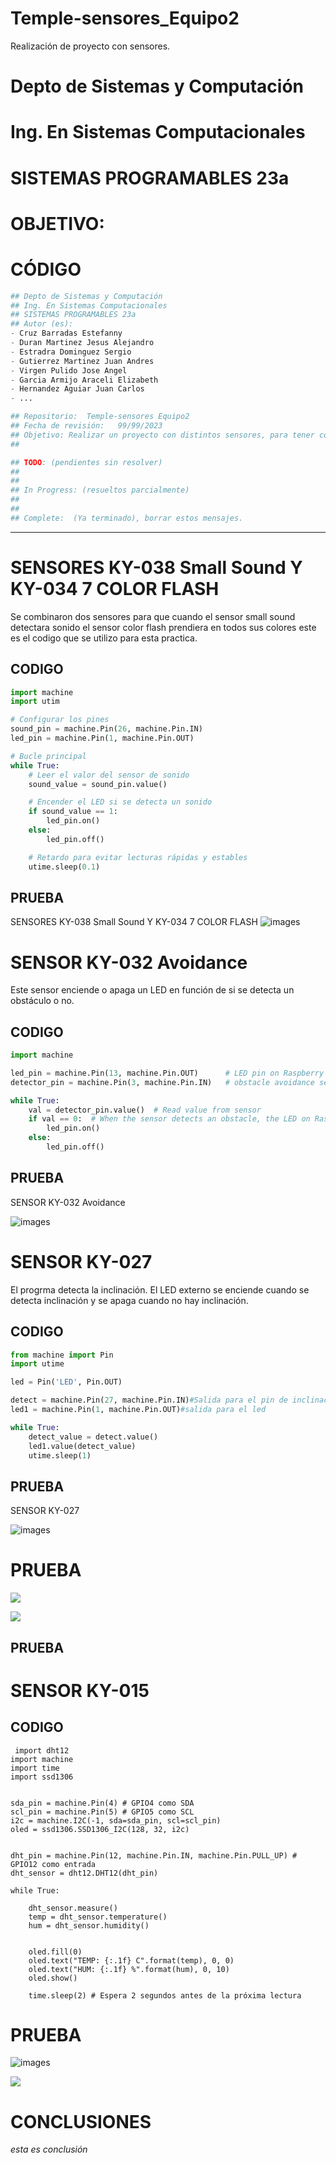 # Temple-sensores_Equipo2
Realización de proyecto con sensores.

# Depto de Sistemas y Computación
# Ing. En Sistemas Computacionales
# SISTEMAS PROGRAMABLES 23a


# OBJETIVO:


# CÓDIGO
```python
## Depto de Sistemas y Computación
## Ing. En Sistemas Computacionales
## SISTEMAS PROGRAMABLES 23a
## Autor (es): 
- Cruz Barradas Estefanny
- Duran Martinez Jesus Alejandro
- Estradra Dominguez Sergio
- Gutierrez Martinez Juan Andres 
- Virgen Pulido Jose Angel
- Garcia Armijo Araceli Elizabeth 
- Hernandez Aguiar Juan Carlos
- ...

## Repositorio:  Temple-sensores Equipo2
## Fecha de revisión:   99/99/2023
## Objetivo: Realizar un proyecto con distintos sensores, para tener conocimiento de estos, de como se programan y se manipulan con diferentes maneras de uso.
##   

## TODO: (pendientes sin resolver)
##
##
## In Progress: (resueltos parcialmente)
##
##
## Complete:  (Ya terminado), borrar estos mensajes.
```
--------------------------------------------------------------------------------
# SENSORES  KY-038 Small Sound Y KY-034 7 COLOR FLASH
Se combinaron dos sensores para que cuando el sensor small sound detectara sonido el sensor color flash prendiera en todos sus colores 
este es el codigo que se utilizo para esta practica.
## CODIGO

```python
import machine
import utim

# Configurar los pines
sound_pin = machine.Pin(26, machine.Pin.IN)
led_pin = machine.Pin(1, machine.Pin.OUT)

# Bucle principal
while True:
    # Leer el valor del sensor de sonido
    sound_value = sound_pin.value()

    # Encender el LED si se detecta un sonido
    if sound_value == 1:
        led_pin.on()
    else:
        led_pin.off()

    # Retardo para evitar lecturas rápidas y estables
    utime.sleep(0.1)
   ```
## PRUEBA
SENSORES  KY-038 Small Sound Y KY-034 7 COLOR FLASH
![images](https://github.com/elizabethAEGA2/elizabeth/blob/main/GITHUB/Captura%20de%20pantalla%202023-05-15%20181105.png)

# SENSOR KY-032 Avoidance
Este sensor enciende o apaga un LED en función de si se detecta un obstáculo o no. 
## CODIGO
```python
import machine

led_pin = machine.Pin(13, machine.Pin.OUT)      # LED pin on Raspberry Pi Pico
detector_pin = machine.Pin(3, machine.Pin.IN)   # obstacle avoidance sensor interface

while True:
    val = detector_pin.value()  # Read value from sensor
    if val == 0:  # When the sensor detects an obstacle, the LED on Raspberry Pi Pico lights up
        led_pin.on()
    else:
        led_pin.off()
```
## PRUEBA
SENSOR KY-032 Avoidance

![images](https://github.com/elizabethAEGA2/elizabeth/blob/main/GITHUB/IMG_7569.jpg)

# SENSOR KY-027
El progrma detecta la inclinación. El LED externo se enciende cuando se detecta inclinación y se apaga cuando no hay inclinación.
## CODIGO 
```python
from machine import Pin
import utime

led = Pin('LED', Pin.OUT) 

detect = machine.Pin(27, machine.Pin.IN)#Salida para el pin de inclinacion ky-027 2pcs light cup
led1 = machine.Pin(1, machine.Pin.OUT)#salida para el led 

while True:
    detect_value = detect.value()
    led1.value(detect_value)
    utime.sleep(1)
   ```
## PRUEBA 
 SENSOR KY-027
 
 ![images](https://github.com/elizabethAEGA2/elizabeth/blob/main/GITHUB/343690953_925479425179974_5976787584261593921_n.jpg)

 # PRUEBA 
![](https://www.snapon.co.za/images/thumbs/default-image_550.png)

![](https://www.snapon.co.za/images/thumbs/default-image_550.png)

## PRUEBA 
 # SENSOR KY-015
 ## CODIGO  
```
 import dht12
import machine
import time
import ssd1306


sda_pin = machine.Pin(4) # GPIO4 como SDA
scl_pin = machine.Pin(5) # GPIO5 como SCL
i2c = machine.I2C(-1, sda=sda_pin, scl=scl_pin)
oled = ssd1306.SSD1306_I2C(128, 32, i2c)


dht_pin = machine.Pin(12, machine.Pin.IN, machine.Pin.PULL_UP) # GPIO12 como entrada
dht_sensor = dht12.DHT12(dht_pin)

while True:
    
    dht_sensor.measure()
    temp = dht_sensor.temperature()
    hum = dht_sensor.humidity()
    
    
    oled.fill(0)
    oled.text("TEMP: {:.1f} C".format(temp), 0, 0)
    oled.text("HUM: {:.1f} %".format(hum), 0, 10)
    oled.show()
    
    time.sleep(2) # Espera 2 segundos antes de la próxima lectura

 ```
 
 

 # PRUEBA 
![images](https://github.com/tectijuana/git-fundamentos-JoseAPulido/blob/main/imagenes/20230508_145314.jpg)

![](https://www.snapon.co.za/images/thumbs/default-image_550.png)


# CONCLUSIONES
_esta es conclusión_
